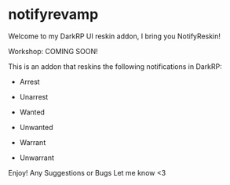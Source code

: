 # notifyrevamp

Welcome to my DarkRP UI reskin addon, I bring you NotifyReskin!

Workshop: COMING SOON!

This is an addon that reskins the following notifications in DarkRP:
- Arrest
- Unarrest

- Wanted
- Unwanted

- Warrant
- Unwarrant

Enjoy! Any Suggestions or Bugs Let me know <3

